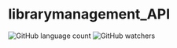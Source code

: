 # librarymanagement_API
![GitHub language count](https://img.shields.io/github/languages/count/austinokari1998/librarymanagement_API?color=green&label=language&logo=java&style=plastic)
![GitHub watchers](https://img.shields.io/github/watchers/austinokari1998/librarymanagement_API?color=yellow&style=plastic)

